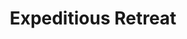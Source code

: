 ---
title: "Expeditious Retreat"
index:
  - expeditious-retreat
permalink: /spells/expeditious-retreat/
tags:
  - Spell
  - 1st Level
  - Transmutation
available_for:
  - Sorcerer
  - Warlock
  - Wizard
level: "1st Level"
school: "Transmutation"
comp:
  - V
  - S
duration: "10 Minutes"
concentration: true
cast_time: "1 Bonus Action"
description: |
  This spell allows you to move at an incredible pace. When you cast this spell, and then as a bonus action on each of your turns until the spell ends, you can take the Dash action.
excerpt: "This spell allows you to move at an incredible pace."
source: "Basic Rules"
---